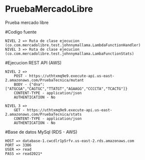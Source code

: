 # PruebaMercadoLibre
Prueba mercado libre

#Codigo fuente 

	NIVEL 2 => Ruta de clase ejecucion (co.com.mercadolibre.test.johnnymallama.LambdaFunctionHandler)
	NIVEL 3 => Ruta de clase ejecucion (co.com.mercadolibre.test.johnnymallama.LambaFunctionStats)
	
#Ejecucion REST API (AWS)

	NIVEL 2 => 
		POST - https://uthtxmq9e9.execute-api.us-east-2.amazonaws.com/PruebaTecnica/mutant
		BODY - {"dna":["ATGCGA","CAGTGC","TTATGT","AGAAGG","CCCCTA","TCACTG"]}
		CONTENT-TYPE - application/json
		AUTHENTICATION - No
	
	NIVEL 3 =>
		GET - https://uthtxmq9e9.execute-api.us-east-2.amazonaws.com/PruebaTecnica/stats
		CONTENT-TYPE - application/json
		AUTHENTICATION - No
		
#Base de datos MySql (RDS - AWS)

	HOST => database-1.cwcdlr1p5rfv.us-east-2.rds.amazonaws.com
	PORT => 3306
	USER => read
	PASS => read2021*
	
